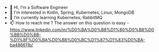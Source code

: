 - 👋 Hi, I’m a Software Engineer
 - 👀 I'm interested in Kotlin, Spring, Kubernetes, Linux, MongoDB
 - 🌱 I’m currently learning Kubernetes, RabbitMQ
 - 📫 How to reach me ? The answer on this question is easy - https://www.linkedin.com/in/%D0%BA%D0%B8%D1%80%D0%B8%D0%BB%D0%BB-%D1%8F%D0%BA%D0%B8%D0%BC%D1%87%D1%83%D0%BA-ba486611b/

